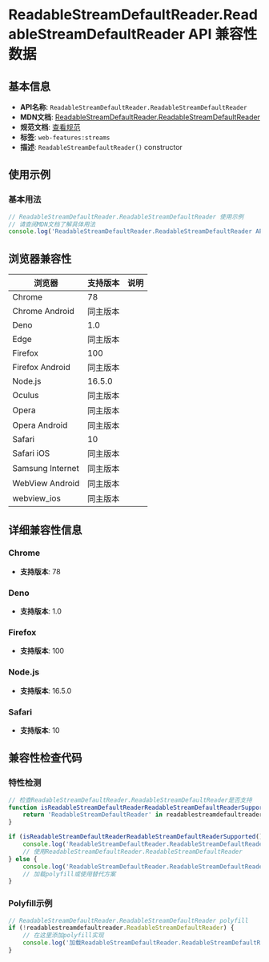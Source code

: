 # ReadableStreamDefaultReader.ReadableStreamDefaultReader API 兼容性数据

## 基本信息

- **API名称**: `ReadableStreamDefaultReader.ReadableStreamDefaultReader`
- **MDN文档**: [ReadableStreamDefaultReader.ReadableStreamDefaultReader](https://developer.mozilla.org/docs/Web/API/ReadableStreamDefaultReader/ReadableStreamDefaultReader)
- **规范文档**: [查看规范](https://streams.spec.whatwg.org/#ref-for-default-reader-constructor①)
- **标签**: `web-features:streams`
- **描述**: `ReadableStreamDefaultReader()` constructor

## 使用示例

### 基本用法

```javascript
// ReadableStreamDefaultReader.ReadableStreamDefaultReader 使用示例
// 请查阅MDN文档了解具体用法
console.log('ReadableStreamDefaultReader.ReadableStreamDefaultReader API');
```

## 浏览器兼容性

| 浏览器 | 支持版本 | 说明 |
|--------|----------|------|
| Chrome | 78 |  |
| Chrome Android | 同主版本 |  |
| Deno | 1.0 |  |
| Edge | 同主版本 |  |
| Firefox | 100 |  |
| Firefox Android | 同主版本 |  |
| Node.js | 16.5.0 |  |
| Oculus | 同主版本 |  |
| Opera | 同主版本 |  |
| Opera Android | 同主版本 |  |
| Safari | 10 |  |
| Safari iOS | 同主版本 |  |
| Samsung Internet | 同主版本 |  |
| WebView Android | 同主版本 |  |
| webview_ios | 同主版本 |  |

## 详细兼容性信息

### Chrome

- **支持版本**: 78

### Deno

- **支持版本**: 1.0

### Firefox

- **支持版本**: 100

### Node.js

- **支持版本**: 16.5.0

### Safari

- **支持版本**: 10

## 兼容性检查代码

### 特性检测

```javascript
// 检查ReadableStreamDefaultReader.ReadableStreamDefaultReader是否支持
function isReadableStreamDefaultReaderReadableStreamDefaultReaderSupported() {
    return 'ReadableStreamDefaultReader' in readablestreamdefaultreader && typeof readablestreamdefaultreader.ReadableStreamDefaultReader === 'function';
}

if (isReadableStreamDefaultReaderReadableStreamDefaultReaderSupported()) {
    console.log('ReadableStreamDefaultReader.ReadableStreamDefaultReader 支持');
    // 使用ReadableStreamDefaultReader.ReadableStreamDefaultReader
} else {
    console.log('ReadableStreamDefaultReader.ReadableStreamDefaultReader 不支持，需要polyfill');
    // 加载polyfill或使用替代方案
}
```

### Polyfill示例

```javascript
// ReadableStreamDefaultReader.ReadableStreamDefaultReader polyfill
if (!readablestreamdefaultreader.ReadableStreamDefaultReader) {
    // 在这里添加polyfill实现
    console.log('加载ReadableStreamDefaultReader.ReadableStreamDefaultReader polyfill');
}
```

